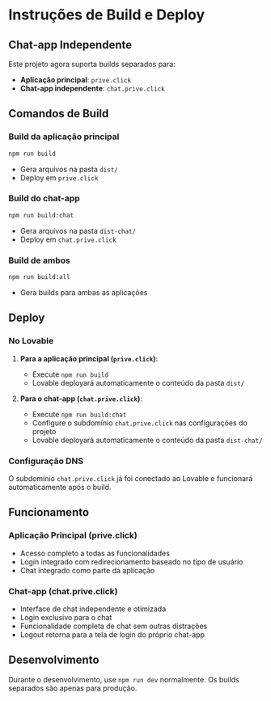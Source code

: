 # Instruções de Build e Deploy

## Chat-app Independente

Este projeto agora suporta builds separados para:
- **Aplicação principal**: `prive.click`
- **Chat-app independente**: `chat.prive.click`

## Comandos de Build

### Build da aplicação principal
```bash
npm run build
```
- Gera arquivos na pasta `dist/`
- Deploy em `prive.click`

### Build do chat-app
```bash
npm run build:chat
```
- Gera arquivos na pasta `dist-chat/`
- Deploy em `chat.prive.click`

### Build de ambos
```bash
npm run build:all
```
- Gera builds para ambas as aplicações

## Deploy

### No Lovable
1. **Para a aplicação principal (`prive.click`)**:
   - Execute `npm run build`
   - Lovable deployará automaticamente o conteúdo da pasta `dist/`

2. **Para o chat-app (`chat.prive.click`)**:
   - Execute `npm run build:chat`
   - Configure o subdomínio `chat.prive.click` nas configurações do projeto
   - Lovable deployará automaticamente o conteúdo da pasta `dist-chat/`

### Configuração DNS
O subdomínio `chat.prive.click` já foi conectado ao Lovable e funcionará automaticamente após o build.

## Funcionamento

### Aplicação Principal (prive.click)
- Acesso completo a todas as funcionalidades
- Login integrado com redirecionamento baseado no tipo de usuário
- Chat integrado como parte da aplicação

### Chat-app (chat.prive.click)
- Interface de chat independente e otimizada
- Login exclusivo para o chat
- Funcionalidade completa de chat sem outras distrações
- Logout retorna para a tela de login do próprio chat-app

## Desenvolvimento
Durante o desenvolvimento, use `npm run dev` normalmente. Os builds separados são apenas para produção.